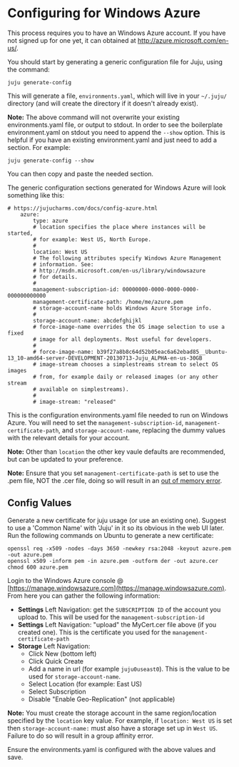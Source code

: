 # Configuring for Windows Azure

This process requires you to have an Windows Azure account. If you have not
signed up for one yet, it can obtained at http://azure.microsoft.com/en-us/.

You should start by generating a generic configuration file for Juju, using the
command:

    juju generate-config

This will generate a file, `environments.yaml`, which will live in your
`~/.juju/` directory (and will create the directory if it doesn't already
exist).

**Note:** The above command will not overwrite your existing environments.yaml
file, or output to stdout. In order to see the boilerplate environment.yaml on
stdout you need to append the `--show` option. This is helpful if you have an
existing environment.yaml and just need to add a section. For example:

    juju generate-config --show

You can then copy and paste the needed section.

The generic configuration sections generated for Windows Azure will look
something like this:

    # https://jujucharms.com/docs/config-azure.html
        azure:
            type: azure
            # location specifies the place where instances will be started,
            # for example: West US, North Europe.
            #
            location: West US
            # The following attributes specify Windows Azure Management
            # information. See:
            # http://msdn.microsoft.com/en-us/library/windowsazure
            # for details.
            #
            management-subscription-id: 00000000-0000-0000-0000-000000000000
            management-certificate-path: /home/me/azure.pem
            # storage-account-name holds Windows Azure Storage info.
            #
            storage-account-name: abcdefghijkl
            # force-image-name overrides the OS image selection to use a fixed
            # image for all deployments. Most useful for developers.
            #
            # force-image-name: b39f27a8b8c64d52b05eac6a62ebad85__Ubuntu-13_10-amd64-server-DEVELOPMENT-20130713-Juju_ALPHA-en-us-30GB
            # image-stream chooses a simplestreams stream to select OS images
            # from, for example daily or released images (or any other stream
            # available on simplestreams).
            #
            # image-stream: "released"

This is the configuration environments.yaml file needed to run on Windows Azure.
You will need to set the `management-subscription-id`,
`management-certificate-path`, and `storage-account-name`, replacing the dummy
values with the relevant details for your account.

**Note:** Other than `location` the other key vaule defaults are recommended,
but can be updated to your preference.

**Note:** Ensure that you set `management-certificate-path` is set to use the
.pem file, NOT the .cer file, doing so will result in an
[out of memory error](https://bugs.launchpad.net/ubuntu/+source/juju-core/+bug/1250007).

## Config Values

Generate a new certificate for juju usage (or use an existing one). Suggest to
use a 'Common Name' with 'Juju' in it so its obvious in the web UI later. Run
the following commands on Ubuntu to generate a new certificate:

    openssl req -x509 -nodes -days 3650 -newkey rsa:2048 -keyout azure.pem -out azure.pem
    openssl x509 -inform pem -in azure.pem -outform der -out azure.cer
    chmod 600 azure.pem

Login to the Windows Azure console @
[https://manage.windowsazure.com](https://manage.windowsazure.com). From here
you can gather the following information:

- **Settings** Left Navigation: get the `SUBSCRIPTION ID` of the account you upload to. This will be used for the `management-subscription-id`
- **Settings** Left Navigation: "upload" the MyCert.cer file above (if you created one). This is the certificate you used for the `management-certificate-path`
- **Storage** Left Navigation:
  - Click New (bottom left)
  - Click Quick Create
  - Add a name in url (for example `juju0useast0`). This is the value to be used for `storage-account-name`.
  - Select Location (for example: East US)
  - Select Subscription
  - Disable "Enable Geo-Replication" (not applicable)

**Note:** You must create the storage account in the same region/location
specified by the `location` key value. For example, if `location: West US` is
set then `storage-account-name:` must also have a storage set up in `West US`.
Failure to do so will result in a group affinity error.

Ensure the environments.yaml is configured with the above values and save.

